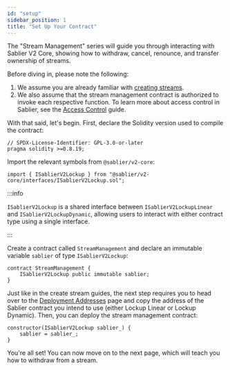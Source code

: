 ```yaml
---
id: "setup"
sidebar_position: 1
title: "Set Up Your Contract"
---
```


The "Stream Management" series will guide you through interacting with Sablier V2 Core, showing how to withdraw, cancel,
renounce, and transfer ownership of streams.

Before diving in, please note the following:

1. We assume you are already familiar with [creating streams](/contracts/v2/guides/create-stream/lockup-linear).
2. We also assume that the stream management contract is authorized to invoke each respective function. To learn more
   about access control in Sablier, see the [Access Control](/contracts/v2/reference/access-control) guide.

With that said, let's begin. First, declare the Solidity version used to compile the contract:

```solidity
// SPDX-License-Identifier: GPL-3.0-or-later
pragma solidity >=0.8.19;
```

Import the relevant symbols from `@sablier/v2-core`:

```solidity
import { ISablierV2Lockup } from "@sablier/v2-core/interfaces/ISablierV2Lockup.sol";
```

:::info

`ISablierV2Lockup` is a shared interface between `ISablierV2LockupLinear` and `ISablierV2LockupDynamic`, allowing users
to interact with either contract type using a single interface.

:::

Create a contract called `StreamManagement` and declare an immutable variable `sablier` of type `ISablierV2Lockup`:

```solidity
contract StreamManagement {
    ISablierV2Lockup public immutable sablier;
}
```

Just like in the create stream guides, the next step requires you to head over to the
[Deployment Addresses](/contracts/v2/addresses) page and copy the address of the Sablier contract you intend to use
(either Lockup Linear or Lockup Dynamic). Then, you can deploy the stream management contract:

```solidity
constructor(ISablierV2Lockup sablier_) {
    sablier = sablier_;
}
```

You're all set! You can now move on to the next page, which will teach you how to withdraw from a stream.
